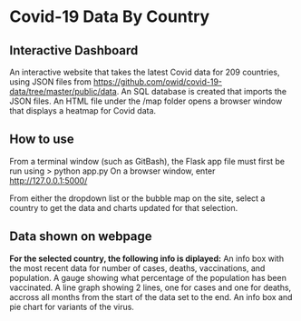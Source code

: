 # Covid-19 Data By Country
## Interactive Dashboard

An interactive website that takes the latest Covid data for 209 countries, using JSON files from https://github.com/owid/covid-19-data/tree/master/public/data.
An SQL database is created that imports the JSON files.
An HTML file under the /map folder opens a browser window that displays a heatmap for Covid data.


## How to use
From a terminal window (such as GitBash), the Flask app file must first be run using > python app.py
On a browser window, enter http://127.0.0.1:5000/

From either the dropdown list or the bubble map on the site, select a country to get the data and charts updated for that selection.

## Data shown on webpage
**For the selected country, the following info is diplayed:**
An info box with the most recent data for number of cases, deaths, vaccinations, and population.
A gauge showing what percentage of the population has been vaccinated.
A line graph showing 2 lines, one for cases and one for deaths, accross all months from the start of the data set to the end.
An info box and pie chart for variants of the virus.
